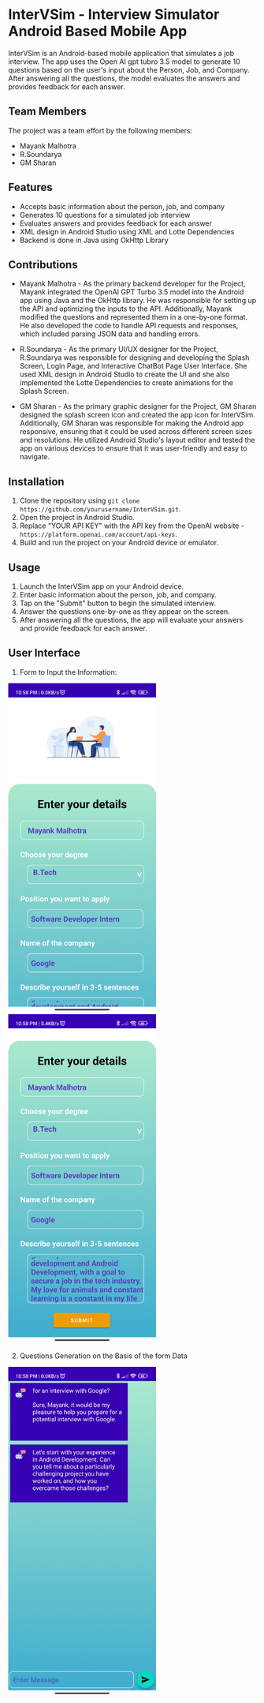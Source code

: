 # InterVSim - Interview Simulator Android Based Mobile App

InterVSim is an Android-based mobile application that simulates a job interview. The app uses the Open AI gpt tubro 3.5 model to generate 10 questions based on the user's input about the Person, Job, and Company. After answering all the questions, the model evaluates the answers and provides feedback for each answer.

## Team Members
The project was a team effort by the following members:
- Mayank Malhotra 
- R.Soundarya 
- GM Sharan

## Features
- Accepts basic information about the person, job, and company
- Generates 10 questions for a simulated job interview
- Evaluates answers and provides feedback for each answer
- XML design in Android Studio using XML and Lotte Dependencies
- Backend is done in Java using OkHttp Library

## Contributions
- Mayank Malhotra - As the primary backend developer for the Project, Mayank integrated the OpenAI GPT Turbo 3.5 model into the Android app using Java and the OkHttp library. He was responsible for setting up the API and optimizing the inputs to the API. Additionally, Mayank modified the questions and represented them in a one-by-one format. He also developed the code to handle API requests and responses, which included parsing JSON data and handling errors.

- R.Soundarya - As the primary UI/UX designer for the Project, R.Soundarya was responsible for designing and developing the Splash Screen, Login Page, and Interactive ChatBot Page User Interface. She used XML design in Android Studio to create the UI and she also implemented the Lotte Dependencies to create animations for the Splash Screen. 

- GM Sharan - As the primary graphic designer for the Project, GM Sharan designed the splash screen icon and created the app icon for InterVSim. Additionally, GM Sharan was responsible for making the Android app responsive, ensuring that it could be used across different screen sizes and resolutions. He utilized Android Studio's layout editor and tested the app on various devices to ensure that it was user-friendly and easy to navigate.


## Installation
1. Clone the repository using `git clone https://github.com/yourusername/InterVSim.git`.
2. Open the project in Android Studio.
3. Replace "YOUR API KEY" with the API key from the OpenAI website - `https://platform.openai.com/account/api-keys`.
4. Build and run the project on your Android device or emulator.

## Usage
1. Launch the InterVSim app on your Android device.
2. Enter basic information about the person, job, and company.
3. Tap on the "Submit" button to begin the simulated interview.
4. Answer the questions one-by-one as they appear on the screen.
5. After answering all the questions, the app will evaluate your answers and provide feedback for each answer.

## User Interface
1) Form to Input the Information:
<img src="https://github.com/mayank29malhotra/InterVSim/blob/master/1.jpg?raw=true" alt="alt text" width="300px">
<img src="https://github.com/mayank29malhotra/InterVSim/blob/master/2.jpg?raw=true" alt="alt text" width="300px">

2) Questions Generation on the Basis of the form Data
<img src="https://github.com/mayank29malhotra/InterVSim/blob/master/3.jpg?raw=true" alt="alt text" width="300px">




